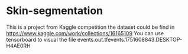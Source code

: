 # Skin-segmentation
This is a project from Kaggle competition 
the dataset could be find in https://www.kaggle.com/work/collections/16165109
You can use tensorboard to visual the file events.out.tfevents.1751608843.DESKTOP-H4AE0RH 
